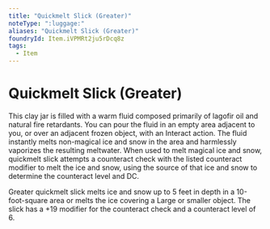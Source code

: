 ```yaml
---
title: "Quickmelt Slick (Greater)"
noteType: ":luggage:"
aliases: "Quickmelt Slick (Greater)"
foundryId: Item.iVPMRt2ju5rDcq8z
tags:
  - Item
---
```


# Quickmelt Slick (Greater)

This clay jar is filled with a warm fluid composed primarily of lagofir oil and natural fire retardants. You can pour the fluid in an empty area adjacent to you, or over an adjacent frozen object, with an Interact action. The fluid instantly melts non-magical ice and snow in the area and harmlessly vaporizes the resulting meltwater. When used to melt magical ice and snow, quickmelt slick attempts a counteract check with the listed counteract modifier to melt the ice and snow, using the source of that ice and snow to determine the counteract level and DC.

Greater quickmelt slick melts ice and snow up to 5 feet in depth in a 10-foot-square area or melts the ice covering a Large or smaller object. The slick has a +19 modifier for the counteract check and a counteract level of 6.

